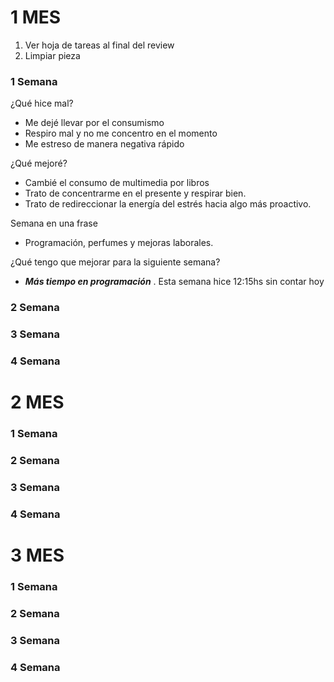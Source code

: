 # 1 MES 

1. Ver hoja de tareas al final del review
2. Limpiar pieza


### 1 Semana

¿Qué hice mal?
+ Me dejé llevar por el consumismo 
+ Respiro mal y no me concentro en el momento 
+ Me estreso de manera negativa rápido


¿Qué mejoré?
+ Cambié el consumo de multimedia por libros 
+ Trato de concentrarme en el presente y respirar bien.
+ Trato de redireccionar la energía del estrés hacia algo más proactivo.

Semana en una frase
+ Programación, perfumes y mejoras laborales.

¿Qué tengo que mejorar para la siguiente semana?
+ ***Más tiempo en programación*** . Esta semana hice 12:15hs sin contar hoy


### 2 Semana



### 3 Semana



### 4 Semana




# 2 MES 

### 1 Semana



### 2 Semana



### 3 Semana



### 4 Semana





# 3 MES 

### 1 Semana



### 2 Semana



### 3 Semana



### 4 Semana
